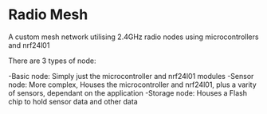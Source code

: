 # Radio Mesh

A custom mesh network utilising 2.4GHz radio nodes using microcontrollers and nrf24l01

There are 3 types of node:

-Basic node: Simply just the microcontroller and nrf24l01 modules 
-Sensor node: More complex, Houses the microcontroller and nrf24l01, plus a varity of sensors, dependant on the application
-Storage node: Houses a Flash chip to hold sensor data and other data 
